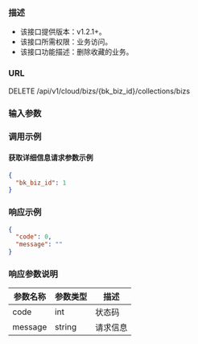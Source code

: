 ### 描述

- 该接口提供版本：v1.2.1+。
- 该接口所需权限：业务访问。
- 该接口功能描述：删除收藏的业务。

### URL

DELETE /api/v1/cloud/bizs/{bk_biz_id}/collections/bizs

### 输入参数

### 调用示例

#### 获取详细信息请求参数示例

```json
{
  "bk_biz_id": 1
}
```

### 响应示例

```json
{
  "code": 0,
  "message": ""
}
```

### 响应参数说明

| 参数名称    | 参数类型   | 描述   |
|---------|--------|------|
| code    | int    | 状态码  |
| message | string | 请求信息 |
